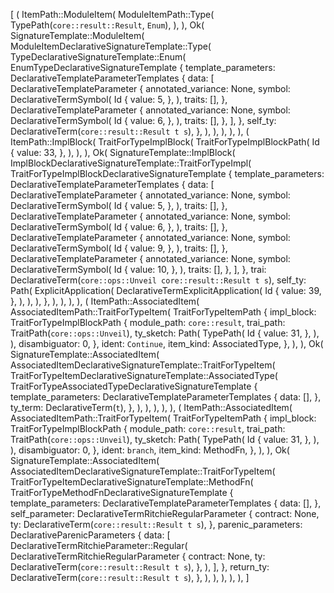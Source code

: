 [
    (
        ItemPath::ModuleItem(
            ModuleItemPath::Type(
                TypePath(`core::result::Result`, `Enum`),
            ),
        ),
        Ok(
            SignatureTemplate::ModuleItem(
                ModuleItemDeclarativeSignatureTemplate::Type(
                    TypeDeclarativeSignatureTemplate::Enum(
                        EnumTypeDeclarativeSignatureTemplate {
                            template_parameters: DeclarativeTemplateParameterTemplates {
                                data: [
                                    DeclarativeTemplateParameter {
                                        annotated_variance: None,
                                        symbol: DeclarativeTermSymbol(
                                            Id {
                                                value: 5,
                                            },
                                        ),
                                        traits: [],
                                    },
                                    DeclarativeTemplateParameter {
                                        annotated_variance: None,
                                        symbol: DeclarativeTermSymbol(
                                            Id {
                                                value: 6,
                                            },
                                        ),
                                        traits: [],
                                    },
                                ],
                            },
                            self_ty: DeclarativeTerm(`core::result::Result t s`),
                        },
                    ),
                ),
            ),
        ),
    ),
    (
        ItemPath::ImplBlock(
            TraitForTypeImplBlock(
                TraitForTypeImplBlockPath(
                    Id {
                        value: 33,
                    },
                ),
            ),
        ),
        Ok(
            SignatureTemplate::ImplBlock(
                ImplBlockDeclarativeSignatureTemplate::TraitForTypeImpl(
                    TraitForTypeImplBlockDeclarativeSignatureTemplate {
                        template_parameters: DeclarativeTemplateParameterTemplates {
                            data: [
                                DeclarativeTemplateParameter {
                                    annotated_variance: None,
                                    symbol: DeclarativeTermSymbol(
                                        Id {
                                            value: 5,
                                        },
                                    ),
                                    traits: [],
                                },
                                DeclarativeTemplateParameter {
                                    annotated_variance: None,
                                    symbol: DeclarativeTermSymbol(
                                        Id {
                                            value: 6,
                                        },
                                    ),
                                    traits: [],
                                },
                                DeclarativeTemplateParameter {
                                    annotated_variance: None,
                                    symbol: DeclarativeTermSymbol(
                                        Id {
                                            value: 9,
                                        },
                                    ),
                                    traits: [],
                                },
                                DeclarativeTemplateParameter {
                                    annotated_variance: None,
                                    symbol: DeclarativeTermSymbol(
                                        Id {
                                            value: 10,
                                        },
                                    ),
                                    traits: [],
                                },
                            ],
                        },
                        trai: DeclarativeTerm(`core::ops::Unveil core::result::Result t s`),
                        self_ty: Path(
                            ExplicitApplication(
                                DeclarativeTermExplicitApplication(
                                    Id {
                                        value: 39,
                                    },
                                ),
                            ),
                        ),
                    },
                ),
            ),
        ),
    ),
    (
        ItemPath::AssociatedItem(
            AssociatedItemPath::TraitForTypeItem(
                TraitForTypeItemPath {
                    impl_block: TraitForTypeImplBlockPath {
                        module_path: `core::result`,
                        trai_path: TraitPath(`core::ops::Unveil`),
                        ty_sketch: Path(
                            TypePath(
                                Id {
                                    value: 31,
                                },
                            ),
                        ),
                        disambiguator: 0,
                    },
                    ident: `Continue`,
                    item_kind: AssociatedType,
                },
            ),
        ),
        Ok(
            SignatureTemplate::AssociatedItem(
                AssociatedItemDeclarativeSignatureTemplate::TraitForTypeItem(
                    TraitForTypeItemDeclarativeSignatureTemplate::AssociatedType(
                        TraitForTypeAssociatedTypeDeclarativeSignatureTemplate {
                            template_parameters: DeclarativeTemplateParameterTemplates {
                                data: [],
                            },
                            ty_term: DeclarativeTerm(`t`),
                        },
                    ),
                ),
            ),
        ),
    ),
    (
        ItemPath::AssociatedItem(
            AssociatedItemPath::TraitForTypeItem(
                TraitForTypeItemPath {
                    impl_block: TraitForTypeImplBlockPath {
                        module_path: `core::result`,
                        trai_path: TraitPath(`core::ops::Unveil`),
                        ty_sketch: Path(
                            TypePath(
                                Id {
                                    value: 31,
                                },
                            ),
                        ),
                        disambiguator: 0,
                    },
                    ident: `branch`,
                    item_kind: MethodFn,
                },
            ),
        ),
        Ok(
            SignatureTemplate::AssociatedItem(
                AssociatedItemDeclarativeSignatureTemplate::TraitForTypeItem(
                    TraitForTypeItemDeclarativeSignatureTemplate::MethodFn(
                        TraitForTypeMethodFnDeclarativeSignatureTemplate {
                            template_parameters: DeclarativeTemplateParameterTemplates {
                                data: [],
                            },
                            self_parameter: DeclarativeTermRitchieRegularParameter {
                                contract: None,
                                ty: DeclarativeTerm(`core::result::Result t s`),
                            },
                            parenic_parameters: DeclarativeParenicParameters {
                                data: [
                                    DeclarativeTermRitchieParameter::Regular(
                                        DeclarativeTermRitchieRegularParameter {
                                            contract: None,
                                            ty: DeclarativeTerm(`core::result::Result t s`),
                                        },
                                    ),
                                ],
                            },
                            return_ty: DeclarativeTerm(`core::result::Result t s`),
                        },
                    ),
                ),
            ),
        ),
    ),
]